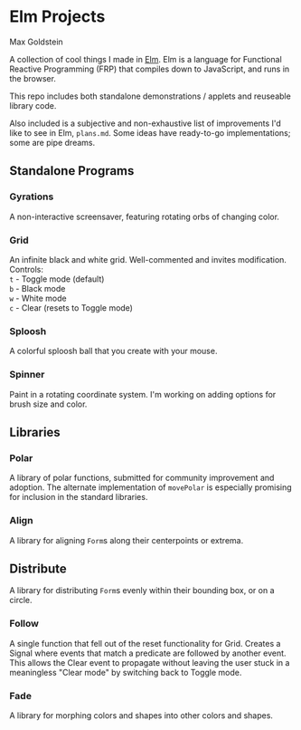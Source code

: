Elm Projects
============
Max Goldstein

A collection of cool things I made in [Elm](http://elm-lang.org/). Elm is a
language for Functional Reactive Programming (FRP) that compiles down to
JavaScript, and runs in the browser.

This repo includes both standalone demonstrations / applets and reuseable
library code.

Also included is a subjective and non-exhaustive list of improvements I'd like
to see in Elm, `plans.md`. Some ideas have ready-to-go implementations; some
are pipe dreams.

## Standalone Programs
### Gyrations
A non-interactive screensaver, featuring rotating orbs of changing color.

### Grid
An infinite black and white grid. Well-commented and invites modification.
Controls:  
`t` - Toggle mode (default)  
`b` - Black mode  
`w` - White mode  
`c` - Clear (resets to Toggle mode)  

### Sploosh
A colorful sploosh ball that you create with your mouse.

### Spinner
Paint in a rotating coordinate system. I'm working on adding options for brush
size and color.

## Libraries

### Polar
A library of polar functions, submitted for community improvement and adoption.
The alternate implementation of `movePolar` is especially promising for
inclusion in the standard libraries.

### Align
A library for aligning `Form`s along their centerpoints or extrema.

## Distribute
A library for distributing `Form`s evenly within their bounding box, or on a
circle.

### Follow
A single function that fell out of the reset functionality for Grid. Creates a
Signal where events that match a predicate are followed by another event. This
allows the Clear event to propagate without leaving the user stuck in a
meaningless "Clear mode" by switching back to Toggle mode.

### Fade
A library for morphing colors and shapes into other colors and shapes.
